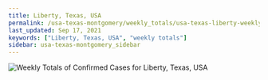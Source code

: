 ```yaml
---
title: Liberty, Texas, USA
permalink: /usa-texas-montgomery/weekly_totals/usa-texas-liberty-weekly_totals.html
last_updated: Sep 17, 2021
keywords: ["Liberty, Texas, USA", "weekly totals"]
sidebar: usa-texas-montgomery_sidebar
---
```


![Weekly Totals of Confirmed Cases for Liberty, Texas, USA](/covid_tracker/images/graphs/usa-texas-liberty-weekly_totals_graph.png)
